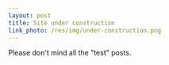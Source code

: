 ```yaml
---
layout: post
title: Site under construction
link_photo: /res/img/under-construction.png
---
```


Please don't mind all the "test" posts.